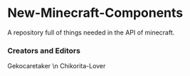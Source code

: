 # New-Minecraft-Components
A repository full of things needed in the API of minecraft.


### Creators and Editors
Gekocaretaker \n
Chikorita-Lover
